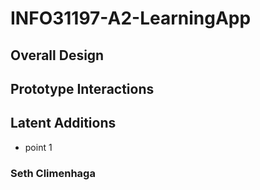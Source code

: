 # INFO31197-A2-LearningApp



## Overall Design


## Prototype Interactions



## Latent Additions
- point 1

### Seth Climenhaga
